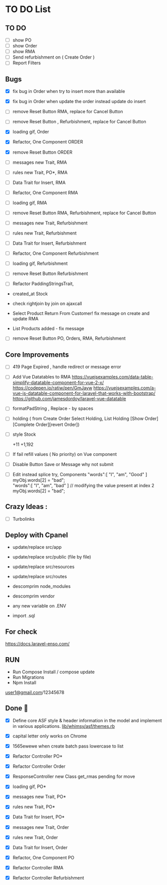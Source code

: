 # TO DO List 

## TO DO   
- [ ] show PO
- [ ] show Order
- [ ] show RMA  
- [ ] Send refurbishment on ( Create Order )
- [ ] Report Filters

## Bugs 
- [X] fix bug in Order when try to insert more than available
- [X] fix bug in Order when update the order instead update do insert
- [ ] remove Reset Button RMA, replace for Cancel Button
- [ ] remove Reset Button , Refurbishment, replace for Cancel Button           
      
- [x] loading gif, Order
- [X] Refactor, One Component ORDER
- [x] remove Reset Button ORDER

- [ ] messages new Trait, RMA
- [ ] rules new Trait, PO*, RMA
- [ ] Data Trait for Insert, RMA
- [ ] Refactor, One Component RMA
- [ ] loading gif, RMA
- [ ] remove Reset Button RMA, Refurbishment, replace for Cancel Button

- [ ] messages new Trait, Refurbishment
- [ ] rules new Trait, Refurbishment
- [ ] Data Trait for Insert, Refurbishment
- [ ] Refactor, One Component Refurbishment
- [ ] loading gif, Refurbishment
- [ ] remove Reset Button Refurbishment

- [ ] Refactor PaddingStringsTrait, 
   

- created_at Stock
 
- check rightjoin by join on ajaxcall
- Select Product Return From Customer! fix message on create and update RMA
- List Products added - fix message 

- [ ] remove Reset Button PO, Orders, RMA, Refurbishment    



## Core Improvements 
- [ ] 419 Page Expired , handle redirect or message error
- [ ] Add Vue Datatables to RMA
      https://vuejsexamples.com/data-table-simplify-datatable-component-for-vue-2-x/
      https://codepen.io/ratiw/pen/GmJayw
      https://vuejsexamples.com/a-vue-js-datatable-component-for-laravel-that-works-with-bootstrap/
      https://github.com/jamesdordoy/laravel-vue-datatable
      
- [ ] formatPadString , Replace - by spaces
- [ ] holding ( from Create Order Select Holding, List Holding [Show Order][Complete Order][revert Order]) 


- [ ] style Stock
    <td style="font-weight: bold; text-align:right;background-color:red; color:white">+11 </td>
    <td style="font-weight: bold; text-align:right;background-color:#FFEEAA;"> +1,192 </td>
          
- [ ] If fail refill values ( No priority) on Vue component
- [ ] Disable Button Save or Message why not submit
- [ ] Edit instead splice try, Components 
 "words":[ "I", "am", "Good" ] 
  myObj.words[2] = "bad";  
 "words":[ "I", "am", "bad" ] 
 // modifying the value present at index 2 
  myObj.words[2] = "bad";   
  


## Crazy Ideas :

- [ ] Turbolinks   

  
## Deploy with Cpanel
- update/replace src/app
- update/replace src/public (file by file)
- update/replace src/resources
- update/replace src/routes

- descomprim node_modules
- descomprim vendor

- any new variable on .ENV
- import .sql 

## For check 
https://docs.laravel-enso.com/



## RUN
- Run Compose Install / compose update
- Run Migrations 
- Npm Install 

user1@gmail.com/12345678


## Done :checkered_flag:

- [x] Define core ASF style & header information in the model and 
      implement in various applications.  [lib/whimsy/asf/themes.rb](lib/whimsy/asf/themes.rb)
- [x] capital letter only works on Chrome
- [x] 1565ewewe when create batch pass lowercase to list
- [x] Refactor Controller PO*
- [X] Refactor Controller Order  
- [x] ResponseController new Class  get_rmas pending for move
- [X] loading gif, PO*
- [X] messages new Trait, PO*
- [X] rules new Trait, PO*
- [X] Data Trait for Insert, PO*

- [X] messages new Trait, Order
- [X] rules new Trait, Order
- [X] Data Trait for Insert, Order
- [X] Refactor, One Component PO
- [X] Refactor Controller RMA
- [X] Refactor Controller Refurbishment